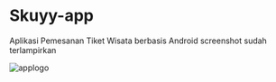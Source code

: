 # Skuyy-app

Aplikasi Pemesanan Tiket Wisata berbasis Android
screenshot sudah terlampirkan

![applogo](https://user-images.githubusercontent.com/53686862/77219113-09e39480-6b65-11ea-9095-75ca1f3b8e88.png)



